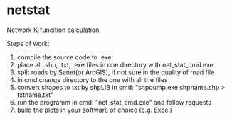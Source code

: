 # netstat
Network K-funcition calculation

Steps of work:
1.	compile the source code to .exe
2.	place all .shp, .txt, .exe files in one directory with net_stat_cmd.exe
3.	split roads by Sanet(or ArcGIS), if not sure in the quality of road file
4.	in cmd change directory to the one with all the files
5.	convert shapes to txt by shpLIB in cmd:
"shpdump.exe shpname.shp > txtname.txt"
6.	run the programm in cmd:
"net_stat_cmd.exe" and follow requests
7.	build the plots in your software of choice (e.g. Excel)

